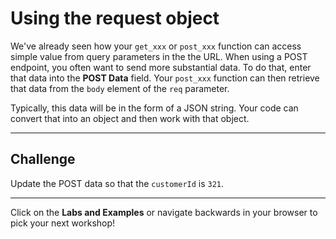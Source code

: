 # Using the request object

We've already seen how your `get_xxx` or `post_xxx` function can access simple value from query parameters in the the URL. When using a POST endpoint, you often want to send more substantial data. To do that, enter that data into the **POST Data** field. Your `post_xxx` function can then retrieve that data from the `body` element of the `req` parameter.

Typically, this data will be in the form of a JSON string. Your code can convert that into an object and then work with that object.

---

## Challenge

Update the POST data so that the `customerId` is `321`.

---

Click on the **Labs and Examples** or navigate backwards in your browser to pick your next workshop!